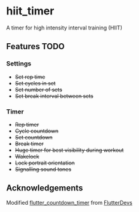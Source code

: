 # hiit_timer

A timer for high intensity interval training (HIIT)

## Features TODO

### Settings
- ~~Set rep time~~
- ~~Set cycles in set~~
- ~~Set number of sets~~
- ~~Set break interval between sets~~

### Timer
- ~~Rep timer~~
- ~~Cycle countdown~~
- ~~Set countdown~~
- ~~Break timer~~
- ~~Huge timer for best visibility during workout~~
- ~~Wakelock~~
- ~~Lock portrait orientation~~
- ~~Signalling sound tones~~

## Acknowledgements
Modified [flutter_countdown_timer](https://github.com/flutter-devs/CountDownTimer) from [FlutterDevs](https://github.com/flutter-devs)